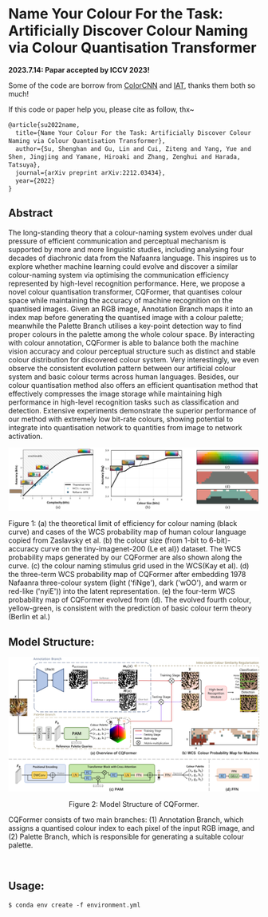 # Name Your Colour For the Task: Artificially Discover Colour Naming via Colour Quantisation Transformer

**2023.7.14: Papar accepted by ICCV 2023!** 

Some of the code are borrow from [ColorCNN](https://github.com/hou-yz/color_distillation) and [IAT](https://github.com/cuiziteng/Illumination-Adaptive-Transformer), thanks them both so much!

If this code or paper help you, please cite as follow, thx~

```
@article{su2022name,
  title={Name Your Colour For the Task: Artificially Discover Colour Naming via Colour Quantisation Transformer},
  author={Su, Shenghan and Gu, Lin and Cui, Ziteng and Yang, Yue and Shen, Jingjing and Yamane, Hiroaki and Zhang, Zenghui and Harada, Tatsuya},
  journal={arXiv preprint arXiv:2212.03434},
  year={2022}
}
```


## Abstract
The long-standing theory that a colour-naming system evolves under dual pressure of efficient communication and perceptual mechanism is supported by more and more linguistic studies, including analysing  four decades of diachronic data from the Nafaanra language. This inspires us to explore whether machine learning could evolve and discover a similar colour-naming system via optimising the communication efficiency represented by high-level recognition performance. Here, we propose a novel colour quantisation transformer, CQFormer, that quantises colour space while maintaining the accuracy of machine recognition on the quantised images. Given an RGB image, Annotation Branch maps it into an index map before generating the quantised image with a colour palette; meanwhile the Palette Branch utilises a key-point detection way to find proper colours in the palette among the whole colour space. By interacting with colour annotation,  CQFormer is able to balance both the machine vision accuracy and colour perceptual structure such as distinct and stable colour distribution for discovered colour system. Very interestingly, we even observe the consistent evolution pattern between our artificial colour system and basic colour terms across human languages. Besides, our colour quantisation method also offers an efficient quantisation method that effectively compresses the image storage while maintaining high performance in high-level recognition tasks such as classification and detection. Extensive experiments demonstrate the superior performance of our method with extremely low bit-rate colours, showing potential to integrate into quantisation network to quantities from image to network activation. 

<!-- ![image](pics/IAT.png) -->
<div align="center">
  <img src="./images/overview.png">
</div>
<p>
  Figure 1: (a) the theoretical limit of efficiency for colour naming (black curve) and  cases of the WCS probability map of human colour language copied from Zaslavsky et al. (b) the colour size (from 1-bit to 6-bit)-accuracy curve on the tiny-imagenet-200 (Le et al}) dataset. The WCS probability maps generated by our CQFormer are also shown along the curve. (c)  the colour naming stimulus grid used in the WCS(Kay et al). (d) the three-term WCS probability map of CQFormer after embedding 1978 Nafaanra three-colour system (light ('fiNge'), dark ('wOO'), and warm or red-like ('nyiE')) into the latent representation. (e) the four-term WCS probability map of CQFormer evolved from (d). The evolved fourth colour, yellow-green, is consistent with the prediction of basic colour term theory (Berlin et al.)
</p>

## Model Structure:


<div align="center">
  <img src="./images/CQFormer_1.png">
</div>
<p align="center">
  Figure 2: Model Structure of CQFormer.
</p>

CQFormer consists of two main branches: (1) Annotation Branch, which assigns a quantised colour index to each pixel of the input RGB image, and (2) Palette Branch, which is  responsible for generating a suitable colour palette.

<br/>

## Usage:


```
$ conda env create -f environment.yml
```

<br/>
